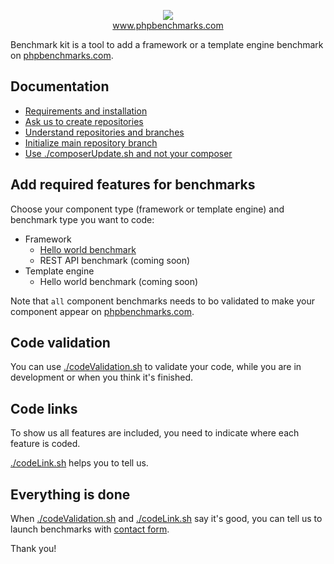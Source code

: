 <p align="center">
  <img src="http://www.phpbenchmarks.com/images/logo_github.png">
  <br>
  <a href="http://www.phpbenchmarks.com" target="_blank">www.phpbenchmarks.com</a>
</p>

Benchmark kit is a tool to add a framework or a template engine benchmark on [phpbenchmarks.com](http://www.phpbenchmarks.com).

Documentation
-

 * [Requirements and installation](documentation/installation.md)
 * [Ask us to create repositories](documentation/createRepositories.md)
 * [Understand repositories and branches](documentation/repositoriesAndBranches.md)
 * [Initialize main repository branch](documentation/initializeBranch.md)
 * [Use ./composerUpdate.sh and not your composer](documentation/composerUpdate.md)
 
Add required features for benchmarks
-

Choose your component type (framework or template engine) and benchmark type you want to code:

* Framework
  * [Hello world benchmark](documentation/framework/helloWorld.md)
  * REST API benchmark (coming soon)
* Template engine
  * Hello world benchmark (coming soon)

Note that `all` component benchmarks needs to bo validated to make your component appear on [phpbenchmarks.com](http://www.phpbenchmarks.com).

Code validation
-

You can use [./codeValidation.sh](documentation/codeValidation.md) to validate your code, while you are in development or when you think it's finished.

Code links
-

To show us all features are included, you need to indicate where each feature is coded.

[./codeLink.sh](documentation/codeLink.sh) helps you to tell us.

Everything is done
-

When [./codeValidation.sh](documentation/codeValidation.md) and [./codeLink.sh](documentation/codeLink.md) say it's good,
you can tell us to launch benchmarks with [contact form](http://www.phpbenchmarks.com/en/contact).

Thank you!
